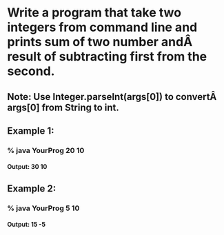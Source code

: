 # Write a program that take two integers from command line and prints sum of two number andÂ result of subtracting first from the second.
## Note: Use Integer.parseInt(args[0]) to convertÂ args[0] from String to int.

## Example 1:
### % java YourProg 20 10
#### Output: 30 10

## Example 2:
### % java YourProg 5 10
#### Output: 15 -5
